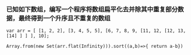 ###  已知如下数组，编写一个程序将数组扁平化去并除其中重复部分数据，最终得到一个升序且不重复的数组
```
var arr = [ [1, 2, 2], [3, 4, 5, 5], [6, 7, 8, 9, [11, 12, [12, 13, [14] ] ] ], 10];
```

```
Array.from(new Set(arr.flat(Infinity))).sort((a,b)=>{ return a-b})
```